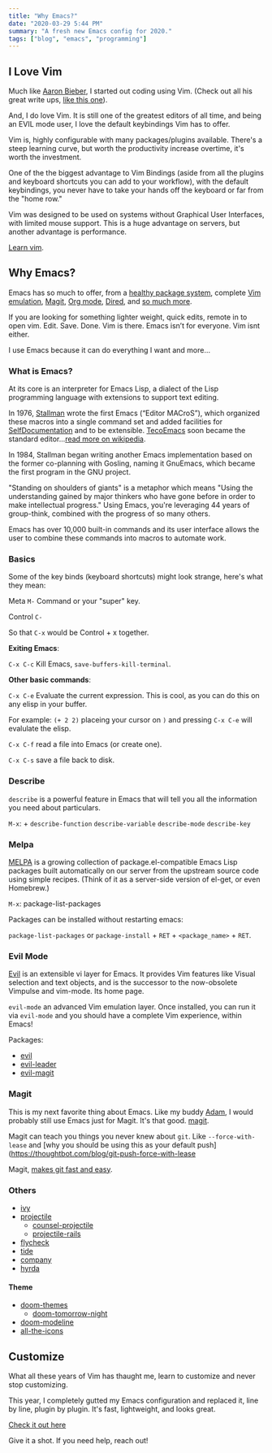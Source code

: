 ```yaml
---
title: "Why Emacs?"
date: "2020-03-29 5:44 PM"
summary: "A fresh new Emacs config for 2020."
tags: ["blog", "emacs", "programming"]
---
```


## I Love Vim

Much like [Aaron Bieber](https://blog.aaronbieber.com/2015/06/03/evil-mode.html), I started out coding using Vim. (Check out all his great write ups, [like this one](https://blog.aaronbieber.com/2015/05/24/from-vim-to-emacs-in-fourteen-days.html)).

And, I do love Vim. It is still one of the greatest editors of all time, and being an EVIL mode user, I love the default keybindings Vim has to offer.

Vim is, highly configurable with many packages/plugins available. There's a steep learning curve, but worth the productivity increase overtime, it's worth the investment. 

One of the the biggest advantage to Vim Bindings  (aside from all the plugins and keyboard shortcuts you can add to your workflow), with the default keybindings, you never have to take your hands off the keyboard or far from the "home row."

Vim was designed to be used on systems without Graphical User Interfaces, with limited mouse support. This is a huge advantage on servers, but another advantage is performance.

[Learn vim](https://www.vimfromscratch.com/articles/why-learn-vim-in-2019/).

## Why Emacs?

Emacs has so much to offer, from a [healthy package system](https://melpa.org/#), complete [Vim emulation](https://www.emacswiki.org/emacs/Evil), [Magit](https://magit.vc/), [Org mode](https://orgmode.org/), [Dired](https://www.gnu.org/software/emacs/manual/html_node/emacs/Dired.html), and [so much more](https://github.com/patricksimpson/dotfiles/tree/master/emacs#emacs-packages---melpa). 

If you are looking for something lighter weight, quick edits, remote in to open vim. Edit. Save. Done. Vim is there. Emacs isn’t for everyone. Vim isnt either. 

I use Emacs because it can do everything I want and more... 

### What is Emacs?

At its core is an interpreter for Emacs Lisp, a dialect of the Lisp programming language with extensions to support text editing.

In 1976, [Stallman](https://www.emacswiki.org/emacs/RichardStallman) wrote the first Emacs (“Editor MACroS”), which organized these macros into a single command set and added facilities for [SelfDocumentation](https://www.emacswiki.org/emacs/SelfDocumentation) and to be extensible. [TecoEmacs](https://www.emacswiki.org/emacs/TecoEmacs) soon became the standard editor...[read more on wikipedia](https://en.wikipedia.org/wiki/Emacs).

In 1984, Stallman began writing another Emacs implementation based on the former co-planning with Gosling, naming it GnuEmacs, which became the first program in the GNU project.

"Standing on shoulders of giants" is a metaphor which means "Using the understanding gained by major thinkers who have gone before in order to make intellectual progress." Using Emacs, you're leveraging 44 years of group-think, combined with the progress of so many others.

Emacs has over 10,000 built-in commands and its user interface allows the user to combine these commands into macros to automate work.

### Basics

Some of the key binds (keyboard shortcuts) might look strange, here's what they mean:

Meta `M-` Command or your "super" key. 

Control `C-`  

So that `C-x` would be Control + x together. 

**Exiting Emacs**:

`C-x C-c` Kill Emacs, `save-buffers-kill-terminal`.

**Other basic commands**:

`C-x C-e` Evaluate the current expression. This is cool, as you can do this on any elisp in your buffer.

For example: `(+ 2 2)` placeing your cursor on `)` and pressing `C-x C-e` will evalulate the elisp.

`C-x C-f` read a file into Emacs (or create one).

`C-x C-s` save a file back to disk.

### Describe

`describe` is a powerful feature in Emacs that will tell you all the information you need about particulars.

`M-x`: +
`describe-function`
`describe-variable`
`describe-mode`
`describe-key`

### Melpa

[MELPA](https://melpa.org/#) is a growing collection of package.el-compatible Emacs Lisp packages built automatically on our server from the upstream source code using simple recipes. (Think of it as a server-side version of el-get, or even Homebrew.)

`M-x`: package-list-packages

Packages can be installed without restarting emacs: 

`package-list-packages` or `package-install` + `RET` + `<package_name>` + `RET`.

### Evil Mode

[Evil](https://www.emacswiki.org/emacs/Evil) is an extensible vi layer for Emacs. It provides Vim features like Visual selection and text objects, and is the successor to the now-obsolete Vimpulse and vim-mode. Its home page.

`evil-mode` an advanced Vim emulation layer. Once installed, you can run it via `evil-mode` and you should have a complete Vim experience, within Emacs!

Packages:

 - [evil](https://github.com/emacs-evil/evil)
 - [evil-leader](https://github.com/cofi/evil-leader)
 - [evil-magit](https://github.com/emacs-evil/evil-magit)

### Magit

This is my next favorite thing about Emacs. Like my buddy [Adam](https://adamsimpson.net/), I would probably still use Emacs just for Magit. It's that good. [magit](https://github.com/magit/magit).

Magit can teach you things you never knew about `git`. Like `--force-with-lease` and [why you should be using this as your default push](https://thoughtbot.com/blog/git-push-force-with-lease

Magit, [makes git fast and easy](http://emacsrocks.com/e17.html).

### Others
 
 - [ivy](https://github.com/abo-abo/swiper)
 - [projectile](https://github.com/bbatsov/projectile)
   - [counsel-projectile](https://github.com/ericdanan/counsel-projectile)
   - [projectile-rails](https://github.com/asok/projectile-rails)
 - [flycheck](https://github.com/flycheck/flycheck)
 - [tide](https://github.com/ananthakumaran/tide)
 - [company](https://github.com/company-mode/company-mode)
 - [hyrda](https://github.com/abo-abo/hydra)

#### Theme

 - [doom-themes](https://github.com/hlissner/emacs-doom-themes)
   - [doom-tomorrow-night](https://github.com/hlissner/emacs-doom-themes/blob/master/themes/doom-tomorrow-night-theme.el)
 - [doom-modeline](https://github.com/seagle0128/doom-modeline)
 - [all-the-icons](https://github.com/domtronn/all-the-icons.el)

## Customize

What all these years of Vim has thaught me, learn to customize and never stop customizing. 

This year, I completely gutted my Emacs configuration and replaced it, line by line, plugin by plugin. It's fast, lightweight, and looks great.

[Check it out here](https://github.com/patricksimpson/dotfiles/tree/master/emacs)

Give it a shot. If you need help, reach out!
